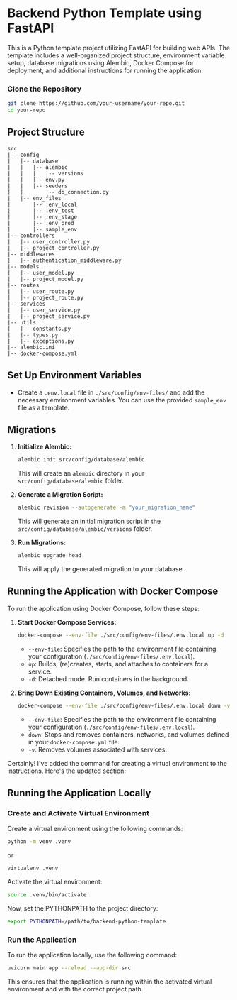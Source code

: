 # Backend Python Template using FastAPI

This is a Python template project utilizing FastAPI for building web APIs. The template includes a well-organized project structure, environment variable setup, database migrations using Alembic, Docker Compose for deployment, and additional instructions for running the application.

### Clone the Repository

```bash
git clone https://github.com/your-username/your-repo.git
cd your-repo
```

## Project Structure

```plaintext
src
|-- config
|   |-- database
|   |   |-- alembic
|   |   |   |-- versions
|   |   |-- env.py
|   |   |-- seeders
|   |       |-- db_connection.py
|   |-- env_files
|       |-- .env_local
|       |-- .env_test
|       |-- .env_stage
|       |-- .env_prod
|       |-- sample_env
|-- controllers
|   |-- user_controller.py
|   |-- project_controller.py
|-- middlewares
|   |-- authentication_middleware.py
|-- models
|   |-- user_model.py
|   |-- project_model.py
|-- routes
|   |-- user_route.py
|   |-- project_route.py
|-- services
|   |-- user_service.py
|   |-- project_service.py
|-- utils
|   |-- constants.py
|   |-- types.py
|   |-- exceptions.py
|-- alembic.ini
|-- docker-compose.yml
```

## Set Up Environment Variables

- Create a `.env.local` file in `./src/config/env-files/` and add the necessary environment variables. You can use the provided `sample_env` file as a template.

## Migrations

1. **Initialize Alembic:**
   ```bash
   alembic init src/config/database/alembic
   ```
   This will create an `alembic` directory in your `src/config/database/alembic` folder.

2. **Generate a Migration Script:**
   ```bash
   alembic revision --autogenerate -m "your_migration_name"
   ```
   This will generate an initial migration script in the `src/config/database/alembic/versions` folder.

3. **Run Migrations:**
   ```bash
   alembic upgrade head
   ```
   This will apply the generated migration to your database.

## Running the Application with Docker Compose

To run the application using Docker Compose, follow these steps:

1. **Start Docker Compose Services:**
   ```bash
   docker-compose --env-file ./src/config/env-files/.env.local up -d
   ```
   - `--env-file`: Specifies the path to the environment file containing your configuration (`./src/config/env-files/.env.local`).
   - `up`: Builds, (re)creates, starts, and attaches to containers for a service.
   - `-d`: Detached mode. Run containers in the background.

2. **Bring Down Existing Containers, Volumes, and Networks:**
   ```bash
   docker-compose --env-file ./src/config/env-files/.env.local down -v
   ```
   - `--env-file`: Specifies the path to the environment file containing your configuration (`./src/config/env-files/.env.local`).
   - `down`: Stops and removes containers, networks, and volumes defined in your `docker-compose.yml` file.
   - `-v`: Removes volumes associated with services.

Certainly! I've added the command for creating a virtual environment to the instructions. Here's the updated section:

## Running the Application Locally

### Create and Activate Virtual Environment

Create a virtual environment using the following commands:

```bash
python -m venv .venv
```
or
```bash
virtualenv .venv
```

Activate the virtual environment:

```bash
source .venv/bin/activate
```

Now, set the PYTHONPATH to the project directory:

```bash
export PYTHONPATH=/path/to/backend-python-template
```

### Run the Application

To run the application locally, use the following command:

```bash
uvicorn main:app --reload --app-dir src
```

This ensures that the application is running within the activated virtual environment and with the correct project path.